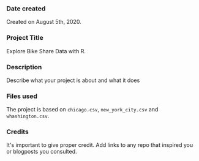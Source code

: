 ### Date created
Created on August 5th, 2020.

### Project Title
Explore Bike Share Data with R.

### Description
Describe what your project is about and what it does

### Files used
The project is based on `chicago.csv`, `new_york_city.csv` and `whashington.csv`.

### Credits
It's important to give proper credit. Add links to any repo that inspired you or blogposts you consulted.
